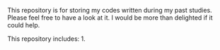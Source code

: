 This repository is for storing my codes written during my past studies.
Please feel free to have a look at it. I would be more than delighted if it could help.

This repository includes:
1. 
